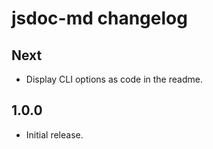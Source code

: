 # jsdoc-md changelog

## Next

- Display CLI options as code in the readme.

## 1.0.0

- Initial release.
